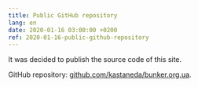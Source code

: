 ```yaml
---
title: Public GitHub repository
lang: en
date: 2020-01-16 03:00:00 +0200
ref: 2020-01-16-public-github-repository
---
```

It was decided to publish the source code of this site.

GitHub repository: [github.com/kastaneda/bunker.org.ua][1].

[1]: https://github.com/kastaneda/bunker.org.ua
